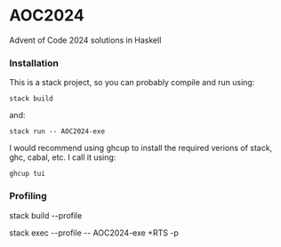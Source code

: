 # AOC2024

Advent of Code 2024 solutions in Haskell


### Installation

This is a stack project, so you can probably compile and run using:

    stack build

and:

    stack run -- AOC2024-exe


I would recommend using ghcup to install the required verions of stack, ghc, cabal, etc. I call it using:

    ghcup tui



### Profiling

stack build --profile

stack exec --profile -- AOC2024-exe +RTS -p

